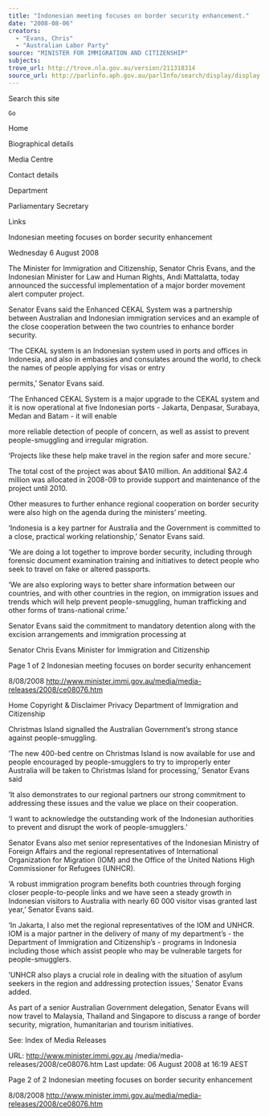 ```yaml
---
title: "Indonesian meeting focuses on border security enhancement."
date: "2008-08-06"
creators:
  - "Evans, Chris"
  - "Australian Labor Party"
source: "MINISTER FOR IMMIGRATION AND CITIZENSHIP"
subjects:
trove_url: http://trove.nla.gov.au/version/211318314
source_url: http://parlinfo.aph.gov.au/parlInfo/search/display/display.w3p;query=Id%3A%22media/pressrel/LS7R6%22
---
```


 Search this site  

    Go

 Home

 Biographical details 

 Media Centre 

 Contact details 

 Department 

 Parliamentary Secretary 

 Links 

 Indonesian meeting focuses on border security  enhancement 

 Wednesday 6 August 2008 

 The Minister for Immigration and Citizenship, Senator Chris  Evans, and the Indonesian Minister for Law and Human Rights,  Andi Mattalatta, today announced the successful implementation  of a major border movement alert computer project. 

 Senator Evans said the Enhanced CEKAL System was a  partnership between Australian and Indonesian immigration  services and an example of the close cooperation between the  two countries to enhance border security. 

 ‘The CEKAL system is an Indonesian system used in ports and  offices in Indonesia, and also in embassies and consulates around  the world, to check the names of people applying for visas or entry 

 permits,’ Senator Evans said. 

 ‘The Enhanced CEKAL System is a major upgrade to the CEKAL  system and it is now operational at five Indonesian ports -  Jakarta, Denpasar, Surabaya, Medan and Batam - it will enable 

 more reliable detection of people of concern, as well as assist to  prevent people-smuggling and irregular migration.  

 ‘Projects like these help make travel in the region safer and more  secure.’ 

 The total cost of the project was about $A10 million. An additional  $A2.4 million was allocated in 2008-09 to provide support and  maintenance of the project until 2010.  

 Other measures to further enhance regional cooperation on  border security were also high on the agenda during the ministers’  meeting. 

 ‘Indonesia is a key partner for Australia and the Government is  committed to a close, practical working relationship,’ Senator  Evans said. 

 ‘We are doing a lot together to improve border security, including  through forensic document examination training and initiatives to  detect people who seek to travel on fake or altered passports.  

 ‘We are also exploring ways to better share information between  our countries, and with other countries in the region, on  immigration issues and trends which will help prevent people-smuggling, human trafficking and other forms of trans-national  crime.’ 

 Senator Evans said the commitment to mandatory detention along  with the excision arrangements and immigration processing at 

 Senator Chris Evans  Minister for Immigration and Citizenship 

 Page 1 of 2 Indonesian meeting focuses on border security enhancement

 8/08/2008 http://www.minister.immi.gov.au/media/media-releases/2008/ce08076.htm

 Home  Copyright & Disclaimer  Privacy  Department of Immigration and Citizenship   

 Christmas Island signalled the Australian Government’s strong  stance against people-smuggling. 

 ‘The new 400-bed centre on Christmas Island is now available for  use and people encouraged by people-smugglers to try to  improperly enter Australia will be taken to Christmas Island for  processing,’ Senator Evans said 

 ‘It also demonstrates to our regional partners our strong  commitment to addressing these issues and the value we place on  their cooperation. 

 ‘I want to acknowledge the outstanding work of the Indonesian  authorities to prevent and disrupt the work of people-smugglers.’ 

 Senator Evans also met senior representatives of the Indonesian  Ministry of Foreign Affairs and the regional representatives of  International Organization for Migration (IOM) and the Office of the  United Nations High Commissioner for Refugees (UNHCR). 

 ‘A robust immigration program benefits both countries through  forging closer people-to-people links and we have seen a steady  growth in Indonesian visitors to Australia with nearly 60 000 visitor  visas granted last year,’ Senator Evans said. 

 ‘In Jakarta, I also met the regional representatives of the IOM and  UNHCR. IOM is a major partner in the delivery of many of my  department’s - the Department of Immigration and Citizenship’s -  programs in Indonesia including those which assist people who  may be vulnerable targets for people-smugglers. 

 ‘UNHCR also plays a crucial role in dealing with the situation of  asylum seekers in the region and addressing protection issues,’  Senator Evans added. 

 As part of a senior Australian Government delegation, Senator  Evans will now travel to Malaysia, Thailand and Singapore to  discuss a range of border security, migration, humanitarian and  tourism initiatives. 

 See:   Index of Media Releases 

 URL: http://www.minister.immi.gov.au /media/media-releases/2008/ce08076.htm   Last update: 06 August 2008 at 16:19 AEST  

 Page 2 of 2 Indonesian meeting focuses on border security enhancement

 8/08/2008 http://www.minister.immi.gov.au/media/media-releases/2008/ce08076.htm

